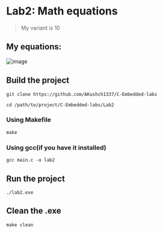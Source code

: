 # Lab2: Math equations

> My variant is 10

## My equations: 

![image](https://github.com/AKushch1337/C-Embedded-labs/assets/89732075/2c7ff739-4279-4bf5-9651-2c87dde133bc)

## Build the project

```
git clone https://github.com/AKushch1337/C-Embedded-labs
```

```
cd /path/to/project/C-Embedded-labs/Lab2
```

### Using Makefile

```
make
```

### Using gcc(if you have it installed)

```
gcc main.c -o lab2
```

## Run the project

```
./lab2.exe
```

## Clean the .exe

```
make clean
```
